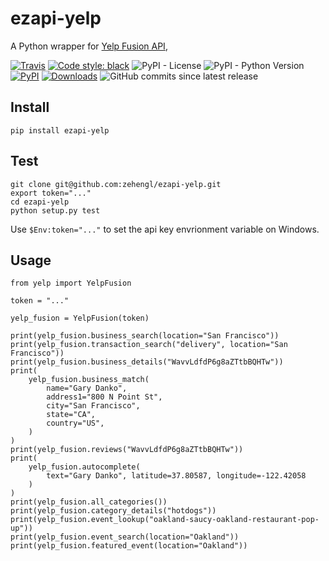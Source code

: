 # ezapi-yelp

A Python wrapper for [Yelp Fusion API](https://www.yelp.com/developers/documentation/v3/get_started),

[![Travis](https://img.shields.io/travis/zehengl/ezapi-yelp.svg)](https://travis-ci.org/zehengl/ezapi-yelp)
[![Code style: black](https://img.shields.io/badge/code%20style-black-000000.svg)](https://github.com/ambv/black)
![PyPI - License](https://img.shields.io/pypi/l/ezapi-yelp.svg)
![PyPI - Python Version](https://img.shields.io/pypi/pyversions/ezapi-yelp.svg)
[![PyPI](https://img.shields.io/pypi/v/ezapi-yelp.svg)](https://pypi.python.org/pypi/ezapi-yelp)
[![Downloads](https://pepy.tech/badge/ezapi-yelp)](https://pepy.tech/project/ezapi-yelp)
![GitHub commits since latest release](https://img.shields.io/github/commits-since/zehengl/ezapi-yelp/0.4.2.svg)

## Install

    pip install ezapi-yelp

## Test

    git clone git@github.com:zehengl/ezapi-yelp.git
    export token="..."
    cd ezapi-yelp
    python setup.py test

Use `$Env:token="..."` to set the api key envrionment variable on Windows.

## Usage

    from yelp import YelpFusion

    token = "..."

    yelp_fusion = YelpFusion(token)

    print(yelp_fusion.business_search(location="San Francisco"))
    print(yelp_fusion.transaction_search("delivery", location="San Francisco"))
    print(yelp_fusion.business_details("WavvLdfdP6g8aZTtbBQHTw"))
    print(
        yelp_fusion.business_match(
            name="Gary Danko",
            address1="800 N Point St",
            city="San Francisco",
            state="CA",
            country="US",
        )
    )
    print(yelp_fusion.reviews("WavvLdfdP6g8aZTtbBQHTw"))
    print(
        yelp_fusion.autocomplete(
            text="Gary Danko", latitude=37.80587, longitude=-122.42058
        )
    )
    print(yelp_fusion.all_categories())
    print(yelp_fusion.category_details("hotdogs"))
    print(yelp_fusion.event_lookup("oakland-saucy-oakland-restaurant-pop-up"))
    print(yelp_fusion.event_search(location="Oakland"))
    print(yelp_fusion.featured_event(location="Oakland"))

